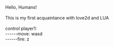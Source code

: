Hello, Humans! <br>
<br>
This is my first acquaintance with love2d and LUA <br>
<br>
control player1: <br>
------move: wasd <br>
------fire: z <br>
